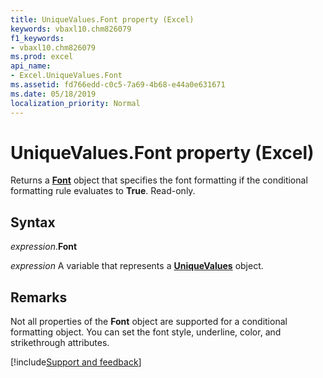 ```yaml
---
title: UniqueValues.Font property (Excel)
keywords: vbaxl10.chm826079
f1_keywords:
- vbaxl10.chm826079
ms.prod: excel
api_name:
- Excel.UniqueValues.Font
ms.assetid: fd766edd-c0c5-7a69-4b68-e44a0e631671
ms.date: 05/18/2019
localization_priority: Normal
---
```



# UniqueValues.Font property (Excel)

Returns a **[Font](Excel.Font(object).md)** object that specifies the font formatting if the conditional formatting rule evaluates to **True**. Read-only.


## Syntax

_expression_.**Font**

_expression_ A variable that represents a **[UniqueValues](Excel.UniqueValues.md)** object.


## Remarks

Not all properties of the **Font** object are supported for a conditional formatting object. You can set the font style, underline, color, and strikethrough attributes.




[!include[Support and feedback](~/includes/feedback-boilerplate.md)]